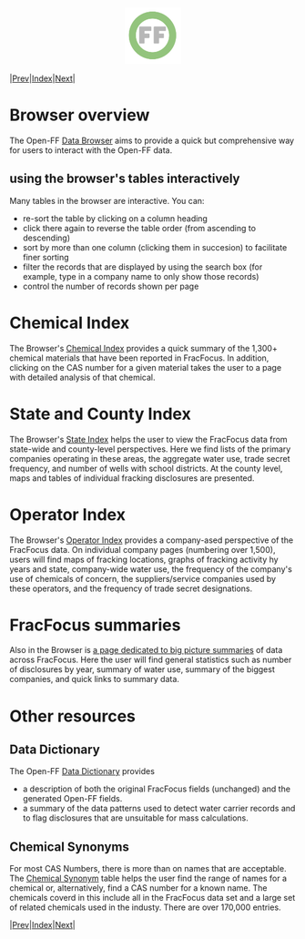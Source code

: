 <center> <img src="images/header_logo.png" width="100"/></center>
<!-- this is a test of a comment 
To do:
--->

|[Prev](Getting_Open-FF_data.md)|[Index](Top.md)|[Next](Generating_the_Browser.md)|

# Browser overview

The Open-FF [Data Browser](https://storage.googleapis.com/open-ff-browser/Open-FF_Catalog.html) aims to provide a quick but comprehensive way for users to interact with the Open-FF data.  

## using the browser's tables interactively
Many tables in the browser are interactive. You can:
- re-sort the table by clicking on a column heading
- click there again to reverse the table order (from ascending to descending)
- sort by more than one column (clicking them in succesion) to facilitate finer sorting
- filter the records that are displayed by using the search box (for example, type in a company name to only show those records)
- control the number of records shown per page

# Chemical Index
The Browser's [Chemical Index](https://storage.googleapis.com/open-ff-browser/Open-FF_Chemicals.html) provides a quick summary of the 1,300+ chemical materials that have been reported in FracFocus.  In addition, clicking on the CAS number for a given material takes the user to a page with detailed analysis of that chemical.  

# State and County Index
The Browser's [State Index](https://storage.googleapis.com/open-ff-browser/Open-FF_States_and_Counties.html) helps the user to view the FracFocus data from state-wide and county-level perspectives.  Here we find lists of the primary companies operating in these areas, the aggregate water use, trade secret frequency, and number of wells with school districts.  At the county level, maps and tables of individual fracking disclosures are presented.

# Operator Index
The Browser's [Operator Index](https://storage.googleapis.com/open-ff-browser/Open-FF_Operator_Index.html) provides a company-ased perspective of the FracFocus data.  On individual company pages (numbering over 1,500), users will find maps of fracking locations, graphs of fracking activity hy years and state,  company-wide water use, the frequency of the company's use of chemicals of concern,  the suppliers/service companies used by these operators, and the frequency of trade secret designations. 

# FracFocus summaries
Also in the Browser is [a page dedicated to big picture summaries](https://storage.googleapis.com/open-ff-browser/Open-FF_Scope_and_Aggregate_Stats.html) of data across FracFocus.  Here the user will find general statistics such as number of disclosures by year, summary of water use, summary of the biggest companies, and quick links to summary data.

# Other resources
## Data Dictionary
The Open-FF [Data Dictionary](https://storage.googleapis.com/open-ff-browser/Open-FF_Data_Dictionary.html) provides 
- a description of both the original FracFocus fields (unchanged) and the generated Open-FF fields.
- a summary of the data patterns used to detect water carrier records and to flag disclosures that are unsuitable for mass calculations.

## Chemical Synonyms
For most CAS Numbers, there is more than on names that are acceptable. The [Chemical Synonym](https://storage.googleapis.com/open-ff-browser/Open-FF_Synonyms.html) table helps the user find the range of names for a chemical or, alternatively, find a CAS number for a known name.  The chemicals coverd in this include all in the FracFocus data set and a large set of related chemicals used in the industy.  There are over 170,000 entries.    

|[Prev](Getting_Open-FF_data.md)|[Index](Top.md)|[Next](Generating_the_Browser.md)|
